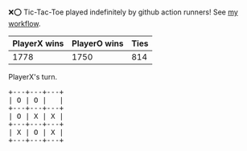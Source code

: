 :x::o: Tic-Tac-Toe played indefinitely by github action runners! See [my workflow](.github/workflows/play.yaml).

|PlayerX wins|PlayerO wins|Ties|
|-|-|-|
|1778|1750|814|

PlayerX's turn.

<pre>
+---+---+---+
| O | O |   |
+---+---+---+
| O | X | X |
+---+---+---+
| X | O | X |
+---+---+---+
</pre>